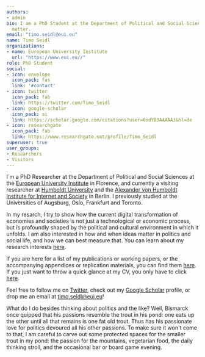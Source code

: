 ```yaml
---
authors:
- admin
bio: I am a PhD Student at the Department of Political and Social Science at the European University Institute
  matter.
email: "timo.seidl@eui.eu"
name: Timo Seidl
organizations:
- name: European University Institute
  url: "https://www.eui.eu//"
role: PhD Student
social:
- icon: envelope
  icon_pack: fas
  link: '#contact'
- icon: twitter
  icon_pack: fab
  link: https://twitter.com/Timo_Seidl
- icon: google-scholar
  icon_pack: ai
  link: https://scholar.google.com/citations?user=0sdYB3AAAAAJ&hl=de
- icon: researchgate
  icon_pack: fab
  link: https://www.researchgate.net/profile/Timo_Seidl
superuser: true
user_groups:
- Researchers
- Visitors
---
```

I´m a PhD Researcher at the Department of Political and Social Sciences at the [European University Institute](https://www.eui.eu/) in Florence, and currently a visiting researcher at [Humboldt University](https://www.hu-berlin.de/en) and the [Alexander von Humboldt Institute for Internet and Society](https://www.hiig.de/) in Berlin. I previously studied at the Universities of Augsburg, Oslo, Frankfurt and Toronto.

In my resarch, I try to show how the current digital transformation of economies and societies is not just a technological or economic process, but is profoundly shaped by the political and cultural environment in which it unfolds. I am also interested in how and when ideas matter in politics and social life, and how we can best measure that. You can learn about my research interests [here](/research).

If you are here for a list of my publications or working papers, or the accompanying appendices or replication materials, you can find them [here](/publication). If you just want to throw a quick glance at my CV, you only have to click [here](files/CV_Seidl.pdf).

Feel free to follow me on [Twitter](https://twitter.com/Timo_Seidl), check out my [Google Scholar](https://scholar.google.com/citations?user=0sdYB3AAAAAJ&hl=de) profile, or drop me an email at <timo.seidl@eui.eu>!

What do I do besides thinking about politics and the like? Well, Bismarck once quipped that his passions resemble the trout in his pond: one eats up the other until all that remains is one fat old trout. Thus has his passionate love for politics devoured all his other passions. To make sure it won't come to that, I am careful to carve out some protected spaces for the smaller trout in my pond: the passion for the mountains, vegetarian food, the daily thinking stroll, and the occasional bar or board game evening.
